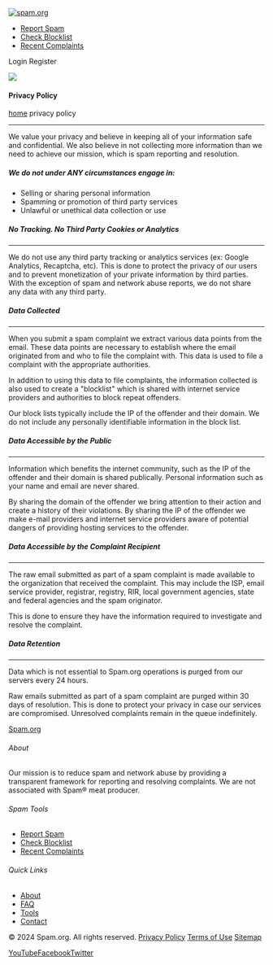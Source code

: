[![spam.org](../assets/media/icons/home-icon.svg)](https://www.spam.org/)

[](#)

* [Report Spam](https://www.spam.org/report)
* [Check Blocklist](https://www.spam.org/search)
* [Recent Complaints](https://www.spam.org/complaints)

Login Register

[![](assets/media/logos/spamlogo-light.svg)](https://www.spam.org/)

#### Privacy Policy

[home](https://www.spam.org/index) privacy policy

* * *

We value your privacy and believe in keeping all of your information safe and confidential. We also believe in not collecting more information than we need to achieve our mission, which is spam reporting and resolution.

##### **We do not under ANY circumstances engage in:**

* Selling or sharing personal information
* Spamming or promotion of third party services
* Unlawful or unethical data collection or use

  

##### **No Tracking. No Third Party Cookies or Analytics**

* * *

We do not use any third party tracking or analytics services (ex: Google Analytics, Recaptcha, etc). This is done to protect the privacy of our users and to prevent monetization of your private information by third parties. With the exception of spam and network abuse reports, we do not share any data with any third party.

  

##### **Data Collected**

* * *

When you submit a spam complaint we extract various data points from the email. These data points are necessary to establish where the email originated from and who to file the complaint with. This data is used to file a complaint with the appropriate authorities.

In addition to using this data to file complaints, the information collected is also used to create a "blocklist" which is shared with internet service providers and authorities to block repeat offenders.

Our block lists typically include the IP of the offender and their domain. We do not include any personally identifiable information in the block list.

  

##### **Data Accessible by the Public**

* * *

Information which benefits the internet community, such as the IP of the offender and their domain is shared publically. Personal information such as your name and email are never shared.

By sharing the domain of the offender we bring attention to their action and create a history of their violations. By sharing the IP of the offender we make e-mail providers and internet service providers aware of potential dangers of providing hosting services to the offender.

  

##### **Data Accessible by the Complaint Recipient**

* * *

The raw email submitted as part of a spam complaint is made available to the organization that received the complaint. This may include the ISP, email service provider, registrar, registry, RIR, local government agencies, state and federal agencies and the spam originator.

This is done to ensure they have the information required to investigate and resolve the complaint.

  

##### **Data Retention**

* * *

Data which is not essential to Spam.org operations is purged from our servers every 24 hours.

Raw emails submitted as part of a spam complaint are purged within 30 days of resolution. This is done to protect your privacy in case our services are compromised. Unresolved complaints remain in the queue indefinitely.

  

[Spam.org](https://www.spam.org/index)

###### About

Our mission is to reduce spam and network abuse by providing a transparent framework for reporting and resolving complaints. We are not associated with Spam® meat producer.

###### Spam Tools

* [Report Spam](https://www.spam.org/report)
* [Check Blocklist](https://www.spam.org/search)
* [Recent Complaints](https://www.spam.org/complaints)

###### Quick Links

* [About](https://www.spam.org/about)
* [FAQ](https://www.spam.org/faq)
* [Tools](https://www.spam.org/tools)
* [Contact](https://www.spam.org/contact)

© 2024 Spam.org. All rights reserved. [Privacy Policy](https://www.spam.org/privacy) [Terms of Use](https://www.spam.org/tos) [Sitemap](https://www.spam.org/sitemap)

[YouTube](https://www.youtube.com/channel/UC7t5hsrshqJsIu9Vjxqpkzw/featured)[Facebook](https://www.youtube.com/channel/UC7t5hsrshqJsIu9Vjxqpkzw/featured)[Twitter](https://www.youtube.com/channel/UC7t5hsrshqJsIu9Vjxqpkzw/featured)